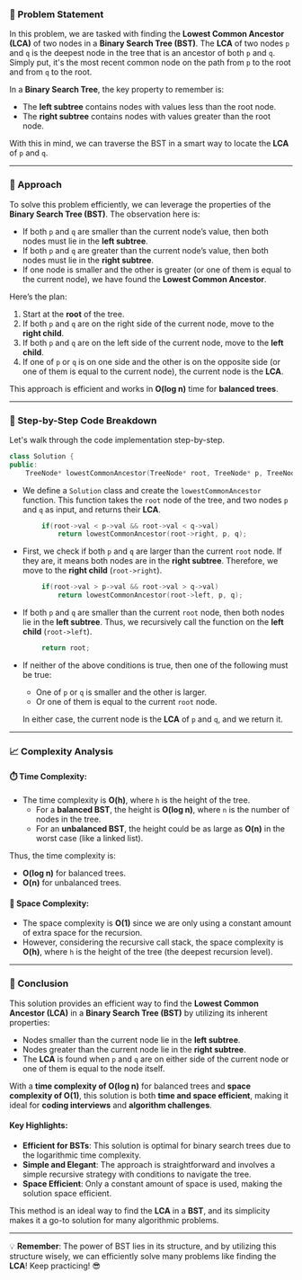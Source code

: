 ### 🌟 Problem Statement

In this problem, we are tasked with finding the **Lowest Common Ancestor (LCA)** of two nodes in a **Binary Search Tree (BST)**. The **LCA** of two nodes `p` and `q` is the deepest node in the tree that is an ancestor of both `p` and `q`. Simply put, it's the most recent common node on the path from `p` to the root and from `q` to the root.

In a **Binary Search Tree**, the key property to remember is:
- The **left subtree** contains nodes with values less than the root node.
- The **right subtree** contains nodes with values greater than the root node.

With this in mind, we can traverse the BST in a smart way to locate the **LCA** of `p` and `q`.

---

### 🧠 Approach

To solve this problem efficiently, we can leverage the properties of the **Binary Search Tree (BST)**. The observation here is:
- If both `p` and `q` are smaller than the current node’s value, then both nodes must lie in the **left subtree**.
- If both `p` and `q` are greater than the current node’s value, then both nodes must lie in the **right subtree**.
- If one node is smaller and the other is greater (or one of them is equal to the current node), we have found the **Lowest Common Ancestor**.

Here’s the plan:
1. Start at the **root** of the tree.
2. If both `p` and `q` are on the right side of the current node, move to the **right child**.
3. If both `p` and `q` are on the left side of the current node, move to the **left child**.
4. If one of `p` or `q` is on one side and the other is on the opposite side (or one of them is equal to the current node), the current node is the **LCA**.

This approach is efficient and works in **O(log n)** time for **balanced trees**.

---

### 🔨 Step-by-Step Code Breakdown

Let's walk through the code implementation step-by-step.

```cpp
class Solution {
public:
    TreeNode* lowestCommonAncestor(TreeNode* root, TreeNode* p, TreeNode* q) {
```
- We define a `Solution` class and create the `lowestCommonAncestor` function. This function takes the `root` node of the tree, and two nodes `p` and `q` as input, and returns their **LCA**.

```cpp
        if(root->val < p->val && root->val < q->val)
            return lowestCommonAncestor(root->right, p, q);
```
- First, we check if both `p` and `q` are larger than the current `root` node. If they are, it means both nodes are in the **right subtree**. Therefore, we move to the **right child** (`root->right`).

```cpp
        if(root->val > p->val && root->val > q->val)
            return lowestCommonAncestor(root->left, p, q);
```
- If both `p` and `q` are smaller than the current `root` node, then both nodes lie in the **left subtree**. Thus, we recursively call the function on the **left child** (`root->left`).

```cpp
        return root;
```
- If neither of the above conditions is true, then one of the following must be true:
  - One of `p` or `q` is smaller and the other is larger.
  - Or one of them is equal to the current `root` node.
  
  In either case, the current node is the **LCA** of `p` and `q`, and we return it.

---

### 📈 Complexity Analysis

#### ⏱️ Time Complexity:
- The time complexity is **O(h)**, where `h` is the height of the tree.
  - For a **balanced BST**, the height is **O(log n)**, where `n` is the number of nodes in the tree.
  - For an **unbalanced BST**, the height could be as large as **O(n)** in the worst case (like a linked list).

Thus, the time complexity is:
- **O(log n)** for balanced trees.
- **O(n)** for unbalanced trees.

#### 💾 Space Complexity:
- The space complexity is **O(1)** since we are only using a constant amount of extra space for the recursion.
- However, considering the recursive call stack, the space complexity is **O(h)**, where `h` is the height of the tree (the deepest recursion level).

---

### 🏁 Conclusion

This solution provides an efficient way to find the **Lowest Common Ancestor (LCA)** in a **Binary Search Tree (BST)** by utilizing its inherent properties:
- Nodes smaller than the current node lie in the **left subtree**.
- Nodes greater than the current node lie in the **right subtree**.
- The **LCA** is found when `p` and `q` are on either side of the current node or one of them is equal to the node itself.

With a **time complexity of O(log n)** for balanced trees and **space complexity of O(1)**, this solution is both **time and space efficient**, making it ideal for **coding interviews** and **algorithm challenges**.

#### Key Highlights:
- **Efficient for BSTs**: This solution is optimal for binary search trees due to the logarithmic time complexity.
- **Simple and Elegant**: The approach is straightforward and involves a simple recursive strategy with conditions to navigate the tree.
- **Space Efficient**: Only a constant amount of space is used, making the solution space efficient.

This method is an ideal way to find the **LCA** in a **BST**, and its simplicity makes it a go-to solution for many algorithmic problems.

--- 

💡 **Remember**: The power of BST lies in its structure, and by utilizing this structure wisely, we can efficiently solve many problems like finding the **LCA**! Keep practicing! 😎